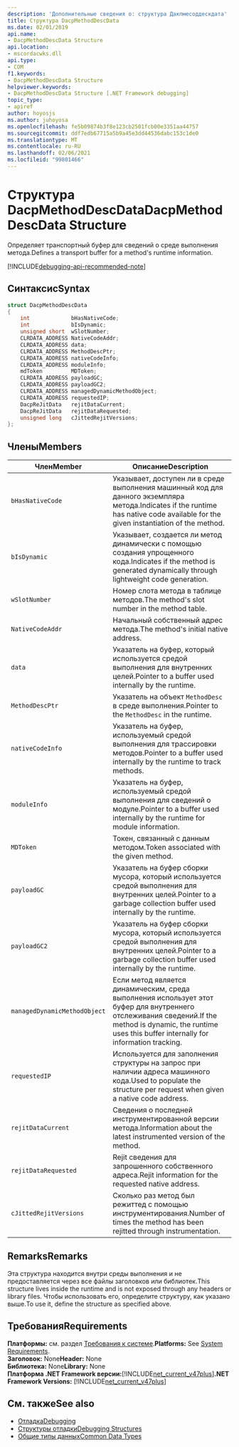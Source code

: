 ```yaml
---
description: 'Дополнительные сведения о: структура Дакпмесоддескдата'
title: Структура DacpMethodDescData
ms.date: 02/01/2019
api.name:
- DacpMethodDescData Structure
api.location:
- mscordacwks.dll
api.type:
- COM
f1.keywords:
- DacpMethodDescData Structure
helpviewer.keywords:
- DacpMethodDescData Structure [.NET Framework debugging]
topic_type:
- apiref
author: hoyosjs
ms.author: juhoyosa
ms.openlocfilehash: fe5b09874b3f8e123cb2501fcb00e3351aa44757
ms.sourcegitcommit: ddf7edb67715a5b9a45e3dd44536dabc153c1de0
ms.translationtype: MT
ms.contentlocale: ru-RU
ms.lasthandoff: 02/06/2021
ms.locfileid: "99801466"
---
```

# <a name="dacpmethoddescdata-structure"></a><span data-ttu-id="dd481-103">Структура DacpMethodDescData</span><span class="sxs-lookup"><span data-stu-id="dd481-103">DacpMethodDescData Structure</span></span>

<span data-ttu-id="dd481-104">Определяет транспортный буфер для сведений о среде выполнения метода.</span><span class="sxs-lookup"><span data-stu-id="dd481-104">Defines a transport buffer for a method's runtime information.</span></span>

[!INCLUDE[debugging-api-recommended-note](../../../../includes/debugging-api-recommended-note.md)]

## <a name="syntax"></a><span data-ttu-id="dd481-105">Синтаксис</span><span class="sxs-lookup"><span data-stu-id="dd481-105">Syntax</span></span>

```cpp
struct DacpMethodDescData
{
    int             bHasNativeCode;
    int             bIsDynamic;
    unsigned short  wSlotNumber;
    CLRDATA_ADDRESS NativeCodeAddr;
    CLRDATA_ADDRESS data;
    CLRDATA_ADDRESS MethodDescPtr;
    CLRDATA_ADDRESS nativeCodeInfo;
    CLRDATA_ADDRESS moduleInfo;
    mdToken         MDToken;
    CLRDATA_ADDRESS payloadGC;
    CLRDATA_ADDRESS payloadGC2;
    CLRDATA_ADDRESS managedDynamicMethodObject;
    CLRDATA_ADDRESS requestedIP;
    DacpReJitData   rejitDataCurrent;
    DacpReJitData   rejitDataRequested;
    unsigned long   cJittedRejitVersions;
};
```

## <a name="members"></a><span data-ttu-id="dd481-106">Члены</span><span class="sxs-lookup"><span data-stu-id="dd481-106">Members</span></span>

| <span data-ttu-id="dd481-107">Член</span><span class="sxs-lookup"><span data-stu-id="dd481-107">Member</span></span>                       | <span data-ttu-id="dd481-108">Описание</span><span class="sxs-lookup"><span data-stu-id="dd481-108">Description</span></span>                                                                                     |
| ---------------------------- | ----------------------------------------------------------------------------------------------- |
| `bHasNativeCode`             | <span data-ttu-id="dd481-109">Указывает, доступен ли в среде выполнения машинный код для данного экземпляра метода.</span><span class="sxs-lookup"><span data-stu-id="dd481-109">Indicates if the runtime has native code available for the given instantiation of the method.</span></span> |
| `bIsDynamic`                 | <span data-ttu-id="dd481-110">Указывает, создается ли метод динамически с помощью создания упрощенного кода.</span><span class="sxs-lookup"><span data-stu-id="dd481-110">Indicates if the method is generated dynamically through lightweight code generation.</span></span>           |
| `wSlotNumber`                | <span data-ttu-id="dd481-111">Номер слота метода в таблице методов.</span><span class="sxs-lookup"><span data-stu-id="dd481-111">The method's slot number in the method table.</span></span>                                                   |
| `NativeCodeAddr`             | <span data-ttu-id="dd481-112">Начальный собственный адрес метода.</span><span class="sxs-lookup"><span data-stu-id="dd481-112">The method's initial native address.</span></span>                                                            |
| `data`                       | <span data-ttu-id="dd481-113">Указатель на буфер, который используется средой выполнения для внутренних целей.</span><span class="sxs-lookup"><span data-stu-id="dd481-113">Pointer to a buffer used internally by the runtime.</span></span>                                             |
| `MethodDescPtr`              | <span data-ttu-id="dd481-114">Указатель на объект `MethodDesc` в среде выполнения.</span><span class="sxs-lookup"><span data-stu-id="dd481-114">Pointer to the `MethodDesc` in the runtime.</span></span>                                                     |
| `nativeCodeInfo`             | <span data-ttu-id="dd481-115">Указатель на буфер, используемый средой выполнения для трассировки методов.</span><span class="sxs-lookup"><span data-stu-id="dd481-115">Pointer to a buffer used internally by the runtime to track methods.</span></span>                            |
| `moduleInfo`                 | <span data-ttu-id="dd481-116">Указатель на буфер, используемый средой выполнения для сведений о модуле.</span><span class="sxs-lookup"><span data-stu-id="dd481-116">Pointer to a buffer used internally by the runtime for module information.</span></span>                      |
| `MDToken`                    | <span data-ttu-id="dd481-117">Токен, связанный с данным методом.</span><span class="sxs-lookup"><span data-stu-id="dd481-117">Token associated with the given method.</span></span>                                                         |
| `payloadGC`                  | <span data-ttu-id="dd481-118">Указатель на буфер сборки мусора, который используется средой выполнения для внутренних целей.</span><span class="sxs-lookup"><span data-stu-id="dd481-118">Pointer to a garbage collection buffer used internally by the runtime.</span></span>                          |
| `payloadGC2`                 | <span data-ttu-id="dd481-119">Указатель на буфер сборки мусора, который используется средой выполнения для внутренних целей.</span><span class="sxs-lookup"><span data-stu-id="dd481-119">Pointer to a garbage collection buffer used internally by the runtime.</span></span>                          |
| `managedDynamicMethodObject` | <span data-ttu-id="dd481-120">Если метод является динамическим, среда выполнения использует этот буфер для внутреннего отслеживания сведений.</span><span class="sxs-lookup"><span data-stu-id="dd481-120">If the method is dynamic, the runtime uses this buffer internally for information tracking.</span></span>     |
| `requestedIP`                | <span data-ttu-id="dd481-121">Используется для заполнения структуры на запрос при наличии адреса машинного кода.</span><span class="sxs-lookup"><span data-stu-id="dd481-121">Used to populate the structure per request when given a native code address.</span></span>                    |
| `rejitDataCurrent`           | <span data-ttu-id="dd481-122">Сведения о последней инструментированной версии метода.</span><span class="sxs-lookup"><span data-stu-id="dd481-122">Information about the latest instrumented version of the method.</span></span>                                   |
| `rejitDataRequested`         | <span data-ttu-id="dd481-123">Rejit сведения для запрошенного собственного адреса.</span><span class="sxs-lookup"><span data-stu-id="dd481-123">Rejit information for the requested native address.</span></span>                                             |
| `cJittedRejitVersions`       | <span data-ttu-id="dd481-124">Сколько раз метод был режиттед с помощью инструментирования.</span><span class="sxs-lookup"><span data-stu-id="dd481-124">Number of times the method has been rejitted through instrumentation.</span></span>                           |

## <a name="remarks"></a><span data-ttu-id="dd481-125">Remarks</span><span class="sxs-lookup"><span data-stu-id="dd481-125">Remarks</span></span>

<span data-ttu-id="dd481-126">Эта структура находится внутри среды выполнения и не предоставляется через все файлы заголовков или библиотек.</span><span class="sxs-lookup"><span data-stu-id="dd481-126">This structure lives inside the runtime and is not exposed through any headers or library files.</span></span> <span data-ttu-id="dd481-127">Чтобы использовать его, определите структуру, как указано выше.</span><span class="sxs-lookup"><span data-stu-id="dd481-127">To use it, define the structure as specified above.</span></span>

## <a name="requirements"></a><span data-ttu-id="dd481-128">Требования</span><span class="sxs-lookup"><span data-stu-id="dd481-128">Requirements</span></span>

<span data-ttu-id="dd481-129">**Платформы:** см. раздел [Требования к системе](../../get-started/system-requirements.md).</span><span class="sxs-lookup"><span data-stu-id="dd481-129">**Platforms:** See [System Requirements](../../get-started/system-requirements.md).</span></span>  
<span data-ttu-id="dd481-130">**Заголовок:** None</span><span class="sxs-lookup"><span data-stu-id="dd481-130">**Header:** None</span></span>  
<span data-ttu-id="dd481-131">**Библиотека:** None</span><span class="sxs-lookup"><span data-stu-id="dd481-131">**Library:** None</span></span>  
<span data-ttu-id="dd481-132">**Платформа .NET Framework версии:**[!INCLUDE[net_current_v47plus](../../../../includes/net-current-v47plus.md)]</span><span class="sxs-lookup"><span data-stu-id="dd481-132">**.NET Framework Versions:** [!INCLUDE[net_current_v47plus](../../../../includes/net-current-v47plus.md)]</span></span>  

## <a name="see-also"></a><span data-ttu-id="dd481-133">См. также</span><span class="sxs-lookup"><span data-stu-id="dd481-133">See also</span></span>

- [<span data-ttu-id="dd481-134">Отладка</span><span class="sxs-lookup"><span data-stu-id="dd481-134">Debugging</span></span>](index.md)
- [<span data-ttu-id="dd481-135">Структуры отладки</span><span class="sxs-lookup"><span data-stu-id="dd481-135">Debugging Structures</span></span>](debugging-structures.md)
- [<span data-ttu-id="dd481-136">Общие типы данных</span><span class="sxs-lookup"><span data-stu-id="dd481-136">Common Data Types</span></span>](../common-data-types-unmanaged-api-reference.md)
